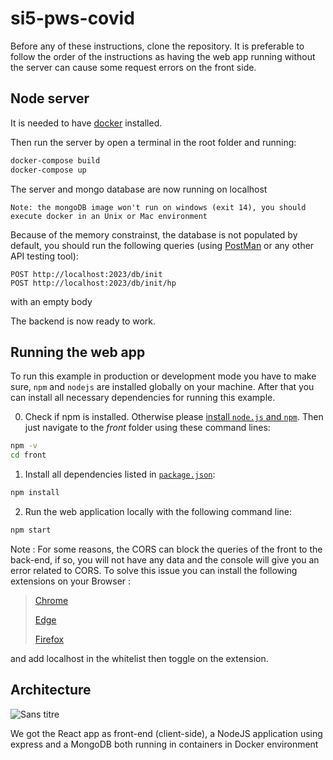 # si5-pws-covid

Before any of these instructions, clone the repository. It is preferable to follow the order of the instructions as having the web app running without the server can cause some request errors on the front side.

## Node server

It is needed to have [docker](https://docs.docker.com/get-docker/) installed.

Then run the server by open a terminal in the root folder and running:
```bash
docker-compose build
docker-compose up
```

The server and mongo database are now running on localhost

```Note: the mongoDB image won't run on windows (exit 14), you should execute docker in an Unix or Mac environment```

Because of the memory constrainst, the database is not populated by default, you should run the following queries (using [PostMan](https://www.postman.com/downloads/) or any other API testing tool):
```
POST http://localhost:2023/db/init
POST http://localhost:2023/db/init/hp
```
with an empty body

The backend is now ready to work.

## Running the web app

To run this example in production or development mode you have to make sure, `npm` and `nodejs` are installed globally on your machine. After that you can install all necessary dependencies for running this example.

0. Check if npm is installed. Otherwise please [install `node.js` and `npm`](https://nodejs.org/en/download/package-manager/). Then just navigate to the *front* folder using these command lines:
```bash
npm -v
cd front
```

1. Install all dependencies listed in [`package.json`](front/package.json):
```bash
npm install
```

2. Run the web application locally with the following command line:
```bash
npm start
```

Note : For some reasons, the CORS can block the queries of the front to the back-end, if so, you will not have any data and the console will give you an error related to CORS. To solve this issue you can install the following extensions on your Browser : 

> [Chrome](https://chrome.google.com/webstore/detail/allow-cors-access-control/lhobafahddgcelffkeicbaginigeejlf)
> 
> [Edge](https://microsoftedge.microsoft.com/addons/detail/allow-cors-accesscontro/bhjepjpgngghppolkjdhckmnfphffdag)
> 
> [Firefox](https://addons.mozilla.org/en-US/firefox/addon/access-control-allow-origin/)

and add localhost in the whitelist then toggle on the extension.

## Architecture
![Sans titre](https://user-images.githubusercontent.com/32424601/109426505-4e6ee580-79ee-11eb-8eb7-88df8420d8bc.png)

We got the React app as front-end (client-side), a NodeJS application using express and a MongoDB both running in containers in Docker environment
